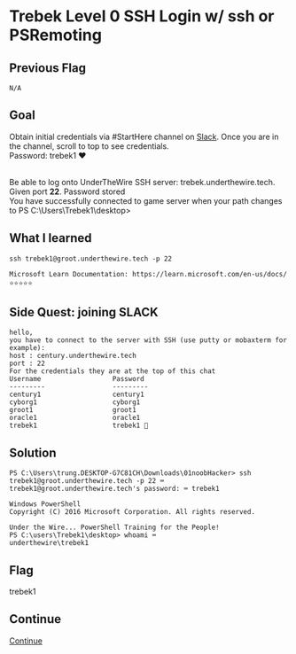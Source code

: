 # Trebek Level 0 SSH Login w/ ssh or PSRemoting

## Previous Flag
```
N/A
```

## Goal
Obtain initial credentials via #StartHere channel on [Slack](https://communityinviter.com/apps/underthewire/under-the-wire). Once you are in the channel, scroll to top to see credentials.<br>
Password: trebek1 ❤️<br><br>

Be able to log onto UnderTheWire SSH server: trebek.underthewire.tech. Given port <b>22</b>.  Password stored <br>
You have successfully connected to game server when your path changes to PS C:\Users\Trebek1\desktop>

## What I learned
```
ssh trebek1@groot.underthewire.tech -p 22

Microsoft Learn Documentation: https://learn.microsoft.com/en-us/docs/ ⭐⭐⭐⭐⭐
```

## Side Quest: joining SLACK
```
hello,
you have to connect to the server with SSH (use putty or mobaxterm for example):
host : century.underthewire.tech
port : 22
For the credentials they are at the top of this chat
Username                  Password
---------                 ---------
century1                  century1
cyborg1                   cyborg1
groot1                    groot1
oracle1                   oracle1
trebek1                   trebek1 🔐
```

## Solution
```
PS C:\Users\trung.DESKTOP-G7C81CH\Downloads\01noobHacker> ssh trebek1@groot.underthewire.tech -p 22 ⌨️
trebek1@groot.underthewire.tech's password: ⌨️ trebek1

Windows PowerShell 
Copyright (C) 2016 Microsoft Corporation. All rights reserved.

Under the Wire... PowerShell Training for the People!
PS C:\users\Trebek1\desktop> whoami ⌨️
underthewire\trebek1
```

## Flag
trebek1

## Continue
[Continue](./Trebek0001.md)
